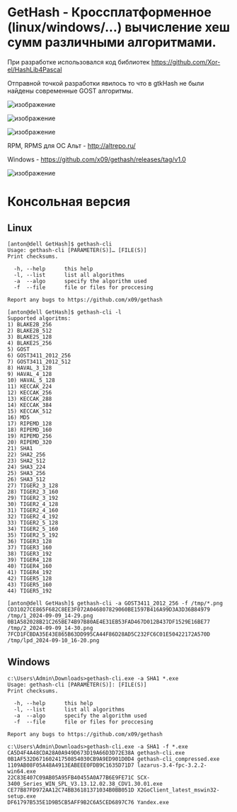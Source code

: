 # GetHash - Кроссплатформенное (linux/windows/...) вычисление хеш сумм различными алгоритмами.

При разработке использовался код библиотек https://github.com/Xor-el/HashLib4Pascal

Отправной точкой разработки явилось то что в gtkHash не были найдены современные GOST алгоритмы.

![изображение](https://github.com/user-attachments/assets/f018017c-49b2-4fad-bcc9-246be0b29795)

![изображение](https://github.com/user-attachments/assets/d5656892-40cd-4c73-ac9d-07099f37f43e)

![изображение](https://github.com/user-attachments/assets/e0004f30-19c3-4b06-97be-8cdbbfa95208)

RPM, RPMS для ОС Альт - http://altrepo.ru/

Windows - https://github.com/x09/gethash/releases/tag/v1.0

![изображение](https://github.com/user-attachments/assets/2cfb2a7e-b3f2-4b88-998f-21e99b89238d)

# Консольная версия
## Linux
````
[anton@dell GetHash]$ gethash-cli
Usage: gethash-cli [PARAMETER(S)]… [FILE(S)]
Print checksums.

  -h, --help      this help
  -l, --list      list all algorithms
  -a  --algo      specify the algorithm used
  -f  --file      file or files for proccesing

Report any bugs to https://github.com/x09/gethash
````

````
[anton@dell GetHash]$ gethash-cli -l
Supported algoritms:
1) BLAKE2B_256
2) BLAKE2B_512
3) BLAKE2S_128
4) BLAKE2S_256
5) GOST
6) GOST3411_2012_256
7) GOST3411_2012_512
8) HAVAL_3_128
9) HAVAL_4_128
10) HAVAL_5_128
11) KECCAK_224
12) KECCAK_256
13) KECCAK_288
14) KECCAK_384
15) KECCAK_512
16) MD5
17) RIPEMD_128
18) RIPEMD_160
19) RIPEMD_256
20) RIPEMD_320
21) SHA1
22) SHA2_256
23) SHA2_512
24) SHA3_224
25) SHA3_256
26) SHA3_512
27) TIGER2_3_128
28) TIGER2_3_160
29) TIGER2_3_192
30) TIGER2_4_128
31) TIGER2_4_160
32) TIGER2_4_192
33) TIGER2_5_128
34) TIGER2_5_160
35) TIGER2_5_192
36) TIGER3_128
37) TIGER3_160
38) TIGER3_192
39) TIGER4_128
40) TIGER4_160
41) TIGER4_192
42) TIGER5_128
43) TIGER5_160
44) TIGER5_192
````

````
[anton@dell GetHash]$ gethash-cli -a GOST3411_2012_256 -f /tmp/*.png 
CD31027CE865F682C8EE3F072A046807829060BE1597B416A99D3A3D36B84979 /tmp/1_2024-09-09_14-29.png
0B1A582028B21C265BE74B97B80AE4E31EB53FAD467D012B437DF1529E16BE77 /tmp/2_2024-09-09_14-30.png
7FCD1FCBDA35E43E865B63DD995CA44F86D28AD5C232FC6C01E50422172A570D /tmp/lpd_2024-09-10_16-20.png
````

## Windows
````
c:\Users\Admin\Downloads>gethash-cli.exe -a SHA1 *.exe
Usage: gethash-cli [PARAMETER(S)]: [FILE(S)]
Print checksums.

  -h, --help      this help
  -l, --list      list all algorithms
  -a  --algo      specify the algorithm used
  -f  --file      file or files for proccesing

Report any bugs to https://github.com/x09/gethash
````

````
c:\Users\Admin\Downloads>gethash-cli.exe -a SHA1 -f *.exe
CA5D4F4A48CDA28A0A949D673D19A66D3D72E38A gethash-cli.exe
0B1AF532D67160241750854030CB9A9ED901D0D4 gethash-cli_compressed.exe
1109AB08F05A48A4913EABEEE0FDB9C1635D71D7 lazarus-3.4-fpc-3.2.2-win64.exe
22C83E407C09AB05A95FB40455A0A77B6E9FE71C SCX-3400_Series_WIN_SPL_V3.13.12.02.38_CDV1.30.01.exe
CE77B87FD972AA12C74BB36181371034B0BB051D X2GoClient_latest_mswin32-setup.exe
DF61797B535E1D9B5CB5AFF9B2C6A5CED6897C76 Yandex.exe
````
